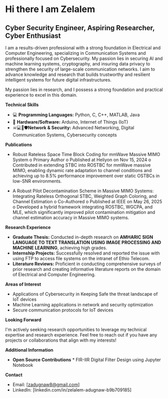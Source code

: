 # Hi there I am Zelalem
## Cyber Security Engineer, Aspiring Researcher, Cyber Enthusiast 

I am a results-driven professional with a strong foundation in Electrical and Computer Engineering, specializing in Communication Systems 
and professionally focused on Cybersecurity. My passion lies in securing AI and machine learning systems, cryptography, and insuring data 
privacy to strengthen the security of large-scale communication networks. I aim to advance knowledge and research that builds trustworthy 
and resilient intelligent systems for future digital infrastructures. 

My passion lies in research, and I possess a strong foundation and practical experience to excel in this domain. 

**Technical Skills**

  * 💻 **Programming Languages:** Python, C, C++, MATLAB, Java
  * 📲 **Hardware/Software:** Arduino, Internet of Things (IoT)
* ☠💻🔑🛡**Network & Security:** Advanced Networking, Digital Communication Systems, Cybersecurity concepts 

 **Publications**

* Robust Rateless Space Time Block Coding for mmWave Massive MIMO System 
o Primary Author 
o Published at Heliyon on Nov 15, 2024 
o Contributed in extending STBC into ROSTBC for mmWave massive MIMO, enabling dynamic rate adaptation to channel 
conditions and achieving up to 8.5% performance improvement over static OSTBCs in low-SNR environments. 

* A Robust Pilot Decontamination Scheme in Massive MIMO Systems: Integrating Rateless Orthogonal STBC, Weighted Graph 
Coloring, and Channel Estimation 
o Co-Authored 
o Published at IEEE on May 26, 2025 
o Developed a hybrid framework integrating ROSTBC, WGCPA, and MLE, which significantly improved pilot contamination 
mitigation and channel estimation accuracy in Massive MIMO systems.

**Research Experience**

* **Graduate Thesis:** Conducted in-depth research on **AMHARIC SIGN LANGUAGE TO TEXT TRANSLATION USING IMAGE PROCESSING AND MACHINE LEARNING**, achieving high grades. ‍
* **Internship Projects:** Successfully resolved and reported the issue with using FTP to access file systems on the intranet of Ethio Telecom.
* **Literature Reviews:** Proficient in conducting comprehensive surveys of prior research and creating informative literature reports on the domain of Electrical and Computer Engineering. 

**Areas of Interest**

* Applications of Cybersecurity in Keeping Safe the threat landscape of IoT devices ️ 
* Machine Learning applications in network and security optimization 
* Secure communication protocols for IoT devices 

**Looking Forward**

I'm actively seeking research opportunities to leverage my technical expertise and research experience. Feel free to reach out if you have any projects or collaborations that align with my interests!

**Additional Information**

* **Open Source Contributions**
          * FIR-IIR Digital Filter Design using Jupyter Notebook
  

**Contact**

* Email: [zadugnaw8@gmail.com]
* LinkedIn: [linkedin.com/in/zelalem-adugnaw-b9b709185]



